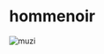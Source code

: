 # hommenoir
![muzi](https://user-images.githubusercontent.com/117923628/201520641-a15f9663-d3ae-4560-bb42-7552833c8fa5.jpg)
